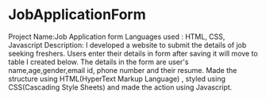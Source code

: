 # JobApplicationForm
Project Name:Job Application form
Languages used : HTML, CSS, Javascript
Description:
    I developed a website to submit the details of job seeking freshers. Users enter their details in form after saving it will move to table I created below. The details in the form are user's name,age,gender,email id, phone number and their resume.
    Made the structure using HTML(HyperText Markup Language) , styled using CSS(Cascading Style Sheets) and made the action using Javascript.
